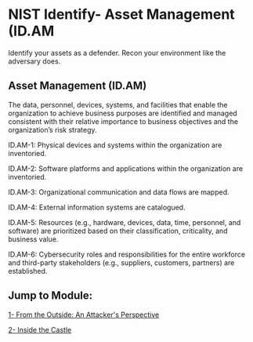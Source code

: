 # NIST Identify- Asset Management (ID.AM # 
Identify your assets as a defender. Recon your environment like the adversary does.

## Asset Management (ID.AM) ##
The data, personnel, devices, systems, and facilities that enable the organization to achieve business purposes are identified and managed consistent with their relative importance to business objectives and the organization’s risk strategy.

ID.AM-1: Physical devices and systems within the organization are inventoried. 

ID.AM-2: Software platforms and applications within the organization are inventoried.

ID.AM-3: Organizational communication and data flows are mapped.

ID.AM-4: External information systems are catalogued.

ID.AM-5: Resources (e.g., hardware, devices, data, time, personnel, and software) are prioritized based on their classification, criticality, and business value.

ID.AM-6: Cybersecurity roles and responsibilities for the entire workforce and third-party stakeholders (e.g., suppliers, customers, partners) are established.

## Jump to Module: ##

[1- From the Outside: An Attacker's Perspective](/module1.md)

[2- Inside the Castle](/module2.md)


